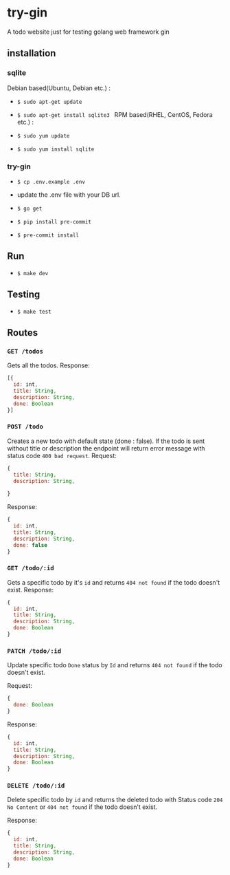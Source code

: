 # try-gin
A todo website just for testing golang web framework gin

## installation

### sqlite

Debian based(Ubuntu, Debian etc.) :

  - `$ sudo apt-get update `

  - `$ sudo apt-get install sqlite3 ` 
RPM based(RHEL, CentOS, Fedora etc.) :

  - `$ sudo yum update` 

  - `$ sudo yum install sqlite` 

### try-gin

  - `$ cp .env.example .env`
  
  - update  the .env file with your DB url.

  - `$ go get`

  - `$ pip install pre-commit`

  - `$ pre-commit install`


## Run
  - `$ make dev`
## Testing
  - `$ make test`

## Routes

### `GET /todos`

Gets all the todos. 
Response:
```js
[{
  id: int,
  title: String,
  description: String,
  done: Boolean
}]
```

### `POST /todo`

Creates a new todo with default state (done : false). If the todo is sent without title or description the endpoint will return error message with status code `400 bad request`.
Request:
```js
{
  title: String,
  description: String,
  
}
```

Response:
```js
{
  id: int,
  title: String,
  description: String,
  done: false
}
```

### `GET /todo/:id`

Gets a specific todo by it's `id` and returns `404 not found` if the todo doesn't exist.
Response:
```js
{
  id: int,
  title: String,
  description: String,
  done: Boolean
}
```

### `PATCH /todo/:id`

Update specific todo `Done` status by `Id` and returns `404 not found` if the todo doesn't exist.

Request:
```js
{
  done: Boolean
}
```

Response:
```js
{
  id: int,
  title: String,
  description: String,
  done: Boolean
}
```

### `DELETE /todo/:id`

Delete specific todo by `id` and returns the deleted todo with Status code `204 No Content` or `404 not found` if the todo doesn't exist.

Response:
```js
{
  id: int,
  title: String,
  description: String,
  done: Boolean
}
